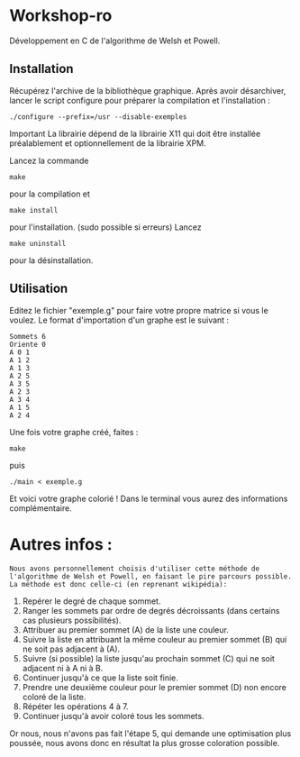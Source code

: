 # Workshop-ro

Développement en C de l'algorithme de Welsh et Powell.

## Installation

Récupérez l'archive de la bibliothèque graphique. 
Après avoir désarchiver, lancer le script configure pour préparer la compilation et l'installation :

```
./configure --prefix=/usr --disable-exemples
```

Important La librairie dépend de la librairie X11 qui doit être installée préalablement et optionnellement de la librairie XPM.

Lancez la commande 
```
make
```
pour la compilation et 
```
make install
```
pour l'installation. (sudo possible si erreurs)
Lancez 
```
make uninstall
```
pour la désinstallation.

## Utilisation 

Editez le fichier "exemple.g" pour faire votre propre matrice si vous le voulez.
Le format d'importation d'un graphe est le suivant :
```
Sommets 6
Oriente 0
A 0 1                                                                           
A 1 2
A 1 3
A 2 5
A 3 5
A 2 3
A 3 4
A 1 5
A 2 4
```

Une fois votre graphe créé, faites :

```
make
```
puis 
```
./main < exemple.g
```
Et voici votre graphe colorié ! 
Dans le terminal vous aurez des informations complémentaire.

# Autres infos : 
	Nous avons personnellement choisis d'utiliser cette méthode de l'algorithme de Welsh et Powell, en faisant le pire parcours possible.
	La méthode est donc celle-ci (en reprenant wikipédia): 

   1. Repérer le degré de chaque sommet.
   2. Ranger les sommets par ordre de degrés décroissants (dans certains cas plusieurs possibilités).
   3. Attribuer au premier sommet (A) de la liste une couleur.
   4. Suivre la liste en attribuant la même couleur au premier sommet (B) qui ne soit pas adjacent à (A).
   5. Suivre (si possible) la liste jusqu'au prochain sommet (C) qui ne soit adjacent ni à A ni à B.
   6. Continuer jusqu'à ce que la liste soit finie.
   7. Prendre une deuxième couleur pour le premier sommet (D) non encore coloré de la liste.
   8. Répéter les opérations 4 à 7.
   9. Continuer jusqu'à avoir coloré tous les sommets.

   Or nous, nous n'avons pas fait l'étape 5, qui demande une optimisation plus poussée, nous avons donc en résultat la plus grosse coloration possible.